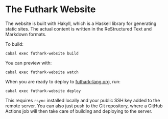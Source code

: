 The Futhark Website
==

The website is built with Hakyll, which is a Haskell library for
generating static sites.  The actual content is written in the
ReStructured Text and Markdown formats.

To build:

    cabal exec futhark-website build

You can preview with:

    cabal exec futhark-website watch

When you are ready to deploy to
[futhark-lang.org](http://futhark-lang.org), run:

    cabal exec futhark-website deploy

This requires `rsync` installed locally and your public SSH key added
to the remote server.  You can also just push to the Git repository,
where a GitHub Actions job will then take care of building and
deploying to the server.
